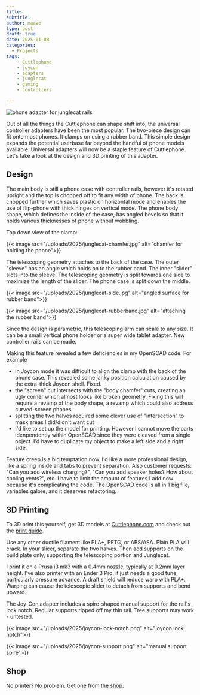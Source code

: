 ```yaml
---
title: 
subtitle: 
author: maave
type: post
draft: true
date: 2025-01-08
categories:
  - Projects
tags:
    - Cuttlephone
    - joycon
    - adapters
    - junglecat
    - gaming
    - controllers

---
```


![phone adapter for junglecat rails]()

Out of all the things the Cuttlephone can shape shift into, the universal controller adapters have been the most popular. The two-piece design can fit onto most phones. It clamps on using a rubber band. This simple design expands the potential userbase far beyond the handful of phone models available. Universal adapters will now be a staple feature of Cuttlephone. Let's take a look at the design and 3D printing of this adapter.

<!--more-->

## Design

The main body is still a phone case with controller rails, however it's rotated upright and the top is chopped off to fit any width of phone. The back is chopped further which saves plastic on horizontal mode and enables the use of flip-phone with thick hinges on vertical mode. The phone body shape, which defines the inside of the case, has angled bevels so that it holds various thicknesses of phone without wobbling.

Top down view of the clamp:

{{< image src="/uploads/2025/junglecat-chamfer.jpg" alt="chamfer for holding the phone">}}

The telescoping geometry attaches to the back of the case. The outer "sleeve" has an angle which holds on to the rubber band. The inner "slider" slots into the sleeve. The telescoping geometry is split towards one side to maximize the length of the slider. The phone case is split down the middle.

{{< image src="/uploads/2025/junglecat-side.jpg" alt="angled surface for rubber band">}}

{{< image src="/uploads/2025/junglecat-rubberband.jpg" alt="attaching the rubber band">}}

Since the design is parametric, this telescoping arm can scale to any size. It can be a small vertical phone holder or a super wide tablet adapter. New controller rails can be made.

Making this feature revealed a few deficiencies in my OpenSCAD code. For example
- in Joycon mode it was difficult to align the clamp with the back of the phone case. This revealed some janky position calculation caused by the extra-thick Joycon shell. Fixed.
- the "screen" cut intersects with the "body chamfer" cuts, creating an ugly corner which almost looks like broken geometry. Fixing this will require a revamp of the body shape, a revamp which could also address curved-screen phones.
- splitting the two halves required some clever use of "intersection" to mask areas I did/didn't want cut
- I'd like to set up the model for printing. However I cannot move the parts idenpendently within OpenSCAD since they were cleaved from a single object. I'd have to duplicate my object to make a left side and a right side.

Feature creep is a big temptation now. I'd like a more professional design, like a spring inside and tabs to prevent separation. Also customer requests: "Can you add wireless charging?", "Can you add speaker holes? How about cooling vents?", etc. I have to limit the amount of features I add now because it's complicating the code. The OpenSCAD code is all in 1 big file, variables galore, and it deserves refactoring.

## 3D Printing

To 3D print this yourself, get 3D models at [Cuttlephone.com](https://cuttlephone.com/models/featured-models/) and check out the [print guide](https://cuttlephone.com/guides/print-guide/). 

Use any other ductile filament like PLA+, PETG, or ABS/ASA. Plain PLA will crack. In your slicer, separate the two halves. Then add supports on the build plate only, supporting the telescoping portion and Junglecat. 

I print it on a Prusa i3 mk3 with a 0.4mm nozzle, typically at 0.2mm layer height. I've also printer with an Ender 3 Pro, it just needs a good tune, particularly pressure advance. A draft shield will reduce warp with PLA+. Warping can cause the telescopic slider to detach from supports and bend upward.

The Joy-Con adapter includes a spire-shaped manual support for the rail's lock notch. Regular supports ripped off my thin rail. Tree supports may work - untested.

{{< image src="/uploads/2025/joycon-lock-notch.png" alt="joycon lock notch">}}

{{< image src="/uploads/2025/joycon-support.png" alt="manual support spire">}}

## Shop

No printer? No problem. [Get one from the shop](https://shop.silocitylabs.com/collections/3d-prints/cuttlephone).


